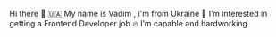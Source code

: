 Hi there 👋
🇺🇦  My name is Vadim , i'm from Ukraine
👀 I’m interested in getting a Frontend Developer job
🔥 I’m capable and hardworking
